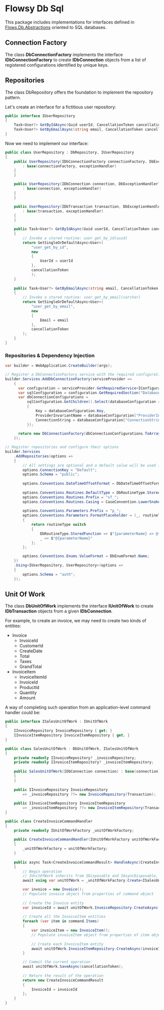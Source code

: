 # Flowsy Db Sql

This package includes implementations for interfaces defined in [Flows.Db.Abstractions](https://www.nuget.org/packages/Flowsy.Db.Abstractions)
oriented to SQL databases.


## Connection Factory
The class **DbConnectionFactory** implements the interface **IDbConnectionFactory** to
create **IDbConnection** objects from a list of registered configurations identified by unique keys.

## Repositories
The class DbRepository offers the foundation to implement the repository pattern.

Let's create an interface for a fictitious user repository:
```csharp
public interface IUserRepository
{
    Task<User?> GetByIdAsync(Guid userId, CancellationToken cancellationToken);
    Task<User?> GetByEmailAsync(string email, CancellationToken cancellationToken);
}
```

Now we need to implement our interface:
```csharp
public class UserRepository : DbRepository, IUserRepository
{
    public UserRepository(IDbConnectionFactory connectionFactory, DbExceptionHandler? exceptionHandler = null) 
        : base(connectionFactory, exceptionHandler)
    {
    }

    public UserRepository(IDbConnection connection, DbExceptionHandler? exceptionHandler = null)
        : base(connection, exceptionHandler)
    {
    }

    public UserRepository(IDbTransaction transaction, DbExceptionHandler? exceptionHandler = null)
        : base(transaction, exceptionHandler)
    {
    }

    public Task<User?> GetByIdAsync(Guid userId, CancellationToken cancellationToken)
    {
        // Invoke a stored routine: user_get_by_id(uuid)
        return GetSingleOrDefaultAsync<User>(
            "user_get_by_id",
            new
            {
                UserId = userId
            },
            cancellationToken
            );
    }
    
    public Task<User?> GetByEmailAsync(string email, CancellationToken cancellationToken)
    {
        // Invoke a stored routine: user_get_by_email(varchar)
        return GetSingleOrDefaultAsync<User>(
            "user_get_by_email",
            new
            {
                Email = email
            },
            cancellationToken
        );
    }
}
```

### Repositories & Dependency Injection
```csharp
var builder = WebApplication.CreateBuilder(args);

// Register a DbConnectionFactory service with the required configurations taken from the application settings
builder.Services.AddDbConnectionFactory(serviceProvider =>
    {
      var configuration = serviceProvider.GetRequiredService<IConfiguration>();
      var sqlConfiguration = configuration.GetRequiredSection("Databases");
      var dbConnectionConfigurations = 
          sqlConfiguration.GetChildren().Select(databaseConfiguration => new DbConnectionConfiguration
          {
              Key = databaseConfiguration.Key,
              ProviderInvariantName = databaseConfiguration["ProviderInvariantName"],
              ConnectionString = databaseConfiguration["ConnectionString"]
          });
  
      return new DbConnectionFactory(dbConnectionConfigurations.ToArray());
    });

// Register repositories and configure their options
builder.Services
    .AddRepositories(options =>
    {
        // All settings are optional and a default value will be used if none is provided.
        options.ConnectionKey = "Default";
        options.Schema = "public";
        
        options.Conventions.DateTimeOffsetFormat = DbDateTimeOffsetFormat.Utc;
        
        options.Conventions.Routines.DefaultType = DbRoutineType.StoredFunction;
        options.Conventions.Routines.Prefix = "sf_";
        options.Conventions.Routines.Casing = CaseConvention.LowerSnakeCase;
        
        options.Conventions.Parameters.Prefix = "p_";
        options.Conventions.Parameters.FormatPlaceholder = (_, routineType, parameterName, _) =>
        {
            return routineType switch
            {
                DbRoutineType.StoredFunction => $"{parameterName} => @{parameterName}",
                _ => $"@{parameterName}"
            };
        };

        options.Conventions.Enums.ValueFormat = DbEnumFormat.Name;
    })
    .Using<IUserRepository, UserRepository>(options =>
    {
        options.Schema = "auth";
    });
```

## Unit Of Work

The class **DbUnitOfWork** implements the interface **IUnitOfWork** to create **IDbTransaction** objects from a given **IDbConnection**.

For example, to create an invoice, we may need to create two kinds of entities:
* Invoice
  * InvoiceId
  * CustomerId
  * CreateDate
  * Total
  * Taxes
  * GrandTotal
* InvoiceItem
  * InvoiceItemId
  * InvoiceId
  * ProductId
  * Quantity
  * Amount

A way of completing such operation from an application-level command handler could be:

```csharp
public interface ISalesUnitOfWork : IUnitOfWork
{
    IInvoiceRepository InvoiceRepository { get; }
    IInvoiceItemRepository InvoiceItemRepository { get; }
}
```

```csharp
public class SalesUnitOfWork : DbUnitOfWork, ISalesUnitOfWork
{
    private readonly IInvoiceRepository? _invoiceRepository;
    private readonly IInvoiceItemRepository? _invoiceItemRepository;
    
    public SalesUnitOfWork(IDbConnection connection) : base(connection)
    {
    }
    
    public IInvoiceRepository InvoiceRepository
        => _invoiceRepository ??= new InvoiceRepository(Transaction);
    
    public IInvoiceItemRepository InvoiceItemRepository
        => _invoiceItemRepository ??= new InvoiceItemRepository(Transaction);
}
```

```csharp
public class CreateInvoiceCommandHandler
{
    private readonly IUnitOfWorkFactory _unitOfWorkFactory;
    
    public CreateInvoiceCommandHandler(IUnitOfWorkFactory unitOfWorkFactory)
    {
        _unitOfWorkFactory = unitOfWorkFactory;
    }
    
    public async Task<CreateInvoiceCommandResult> HandleAsync(CreateInvoiceCommand command, CancellationToken cancellationToken)
    {
        // Begin operation
        // IUnitOfWork inherits from IDisposable and IAsyncDisposable, if any exception is thrown, the current operation shall be rolled back
        await using var unitOfWork = _unitOfWorkFactory.Create<ISalesUnitOfWork>();

        var invoice = new Invoice();
        // Populate invoice object from properties of command object 
        
        // Create the Invoice entity
        var invoiceId = await unitOfWork.InvoiceRepository.CreateAsync(invoice, cancellationToken);
        
        // Create all the InvoiceItem entities
        foreach (var item in command.Items)
        {
            var invoiceItem = new InvoiceItem();
            // Populate invoiceItem object from properties of item object
            
            // Create each InvoiceItem entity
            await unitOfWork.InvoiceItemRepository.CreateAsync(invoiceItem, cancellationToken); 
        }

        // Commit the current operation        
        await unitOfWork.SaveAsync(cancellationToken);
        
        // Return the result of the operation
        return new CreateInvoiceCommandResult
        {
            InvoiceId = invoiceId
        };
    }
}
```
